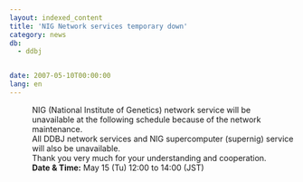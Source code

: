 ```yaml
---
layout: indexed_content
title: 'NIG Network services temporary down'
category: news
db:
  - ddbj


date: 2007-05-10T00:00:00
lang: en
---
```


<html>
<dd>NIG (National Institute of Genetics) network service will be unavailable at the following schedule because of the network maintenance.
<dd>All DDBJ network services and NIG supercomputer (supernig) service will also be unavailable.
<dd>Thank you very much for your understanding and cooperation.
<dd><b>Date &amp; Time:</b> May 15 (Tu) 12:00 to 14:00 (JST)<br>
    <!--<dd><font color="#ff0000">The maintenance works had completed, and the network services were resumed. Thank you for your cooperation.(16:40)</font>-->
</dd>
</dd>
</dd>
</dd>
</html>
